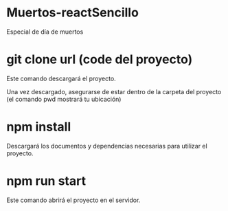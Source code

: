 # Muertos-reactSencillo
Especial de día de muertos

# git clone url (code del proyecto)
Este comando descargará el proyecto.

Una vez descargado, asegurarse de estar dentro de la carpeta del proyecto (el comando pwd mostrará tu ubicación)

# npm install
Descargará los documentos y dependencias necesarias para utilizar el proyecto.

# npm run start
Este comando abrirá el proyecto en el servidor.
